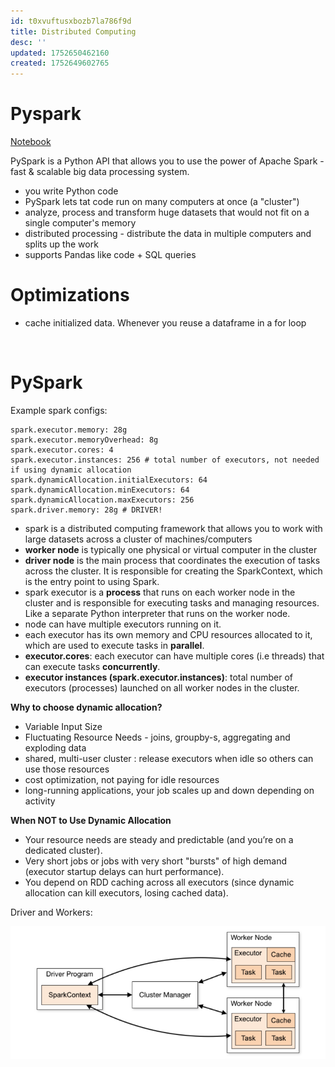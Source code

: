 ```yaml
---
id: t0xvuftusxbozb7la786f9d
title: Distributed Computing
desc: ''
updated: 1752650462160
created: 1752649602765
---
```

# Pyspark


[Notebook](https://drive.google.com/file/d/1Dz5x9OPOYFs0nczzfeR7QBNY_tbB11v8/view?usp=drive_link)

PySpark is a Python API that allows you to use the power of Apache Spark - fast & scalable big data processing system.
- you write Python code
- PySpark lets tat code run on many computers at once (a "cluster")
- analyze, process and transform huge datasets that would not fit on a single computer's memory
- distributed processing - distribute the data in multiple computers and splits up the work
- supports Pandas like code + SQL queries

# Optimizations


- cache initialized data. Whenever you reuse a dataframe in a for loop 
```python
 
```






# PySpark

Example spark configs:

    spark.executor.memory: 28g
    spark.executor.memoryOverhead: 8g
    spark.executor.cores: 4
    spark.executor.instances: 256 # total number of executors, not needed if using dynamic allocation
    spark.dynamicAllocation.initialExecutors: 64
    spark.dynamicAllocation.minExecutors: 64
    spark.dynamicAllocation.maxExecutors: 256
    spark.driver.memory: 28g # DRIVER!

- spark is a distributed computing framework that allows you to work with large datasets across a cluster of machines/computers
- **worker node** is typically one physical or virtual computer in the cluster
- **driver node** is the main process that coordinates the execution of tasks across the cluster. It is responsible for creating the SparkContext, which is the entry point to using Spark.
- spark executor is a **process** that runs on each worker node in the cluster and is responsible for executing tasks and managing resources. Like a separate Python interpreter that runs on the worker node.
- node can have multiple executors running on it.
- each executor has its own memory and CPU resources allocated to it, which are used to execute tasks in **parallel**.
- **executor.cores**: each executor can have multiple cores (i.e threads) that can execute tasks **concurrently**.
- **executor instances (spark.executor.instances)**: total number of executors (processes) launched on all worker nodes in the cluster.


**Why to choose dynamic allocation?**
- Variable Input Size
- Fluctuating Resource Needs - joins, groupby-s, aggregating and exploding data
- shared, multi-user cluster : release executors when idle so others can use those resources
- cost optimization, not paying for idle resources
- long-running applications, your job scales up and down depending on activity

**When NOT to Use Dynamic Allocation**
- Your resource needs are steady and predictable (and you’re on a dedicated cluster).
- Very short jobs or jobs with very short "bursts" of high demand (executor startup delays can hurt performance).
- You depend on RDD caching across all executors (since dynamic allocation can kill executors, losing cached data).

Driver and Workers:

![alt text](./assets/images/spark_driver_worker.png)
